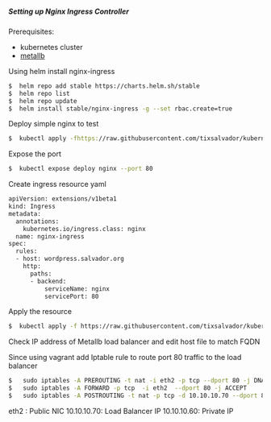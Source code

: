 ##### Setting up Nginx Ingress Controller

Prerequisites:
- kubernetes cluster
- [metallb]

Using helm install nginx-ingress
```sh
$  helm repo add stable https://charts.helm.sh/stable
$  helm repo list
$  helm repo update
$  helm install stable/nginx-ingress -g --set rbac.create=true
```
Deploy simple nginx to test
```sh
$  kubectl apply -fhttps://raw.githubusercontent.com/tixsalvador/kubernetes-ingress/main/nginx_plain.yaml
```
Expose the port
```sh
$  kubectl expose deploy nginx --port 80
```
Create ingress resource yaml
```sh
apiVersion: extensions/v1beta1
kind: Ingress
metadata:
  annotations: 
    kubernetes.io/ingress.class: nginx
  name: nginx-ingress
spec:
  rules:
  - host: wordpress.salvador.org
    http:
      paths:
      - backend: 
          serviceName: nginx
          servicePort: 80
```
Apply the resource 
```sh
$  kubectl apply -f https://raw.githubusercontent.com/tixsalvador/kubernetes-ingress/main/ingress-resource.yml
```
Check IP address of Metallb load balancer and edit host file to match FQDN

Since using vagrant add Iptable rule to route port 80 traffic to the load balancer
```sh
$   sudo iptables -A PREROUTING -t nat -i eth2 -p tcp --dport 80 -j DNAT --to 10.10.10.70:80
$   sudo iptables -A FORWARD -p tcp  -i eth2  --dport 80 -j ACCEPT
$   sudo iptables -A POSTROUTING -t nat -p tcp -d 10.10.10.70 --dport 80 -j SNAT --to-source 10.10.10.60
```
eth2 : Public NIC
10.10.10.70: Load Balancer IP
10.10.10.60: Private IP

[metallb]: https://github.com/tixsalvador/kubernetes-metallb


